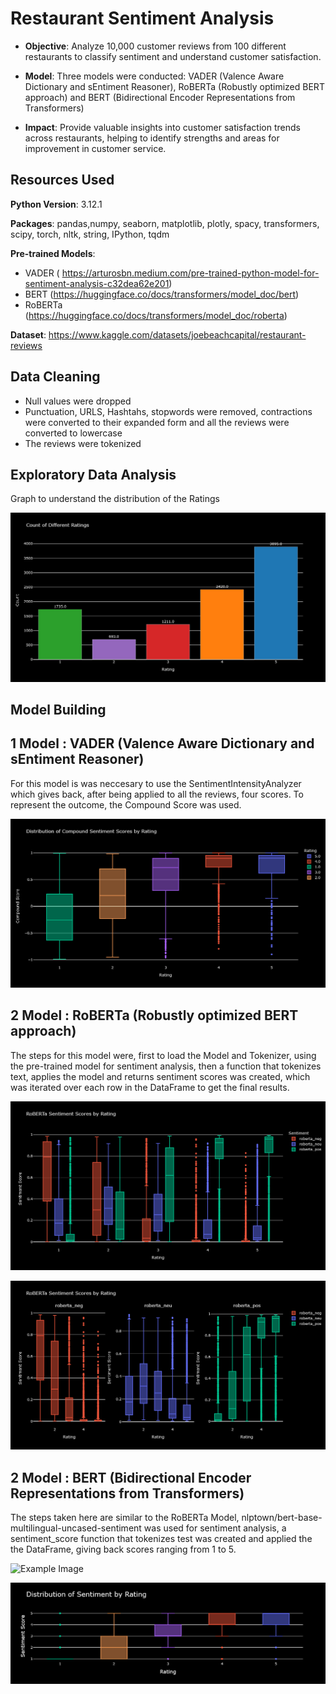 # Restaurant Sentiment Analysis

- **Objective**: Analyze 10,000 customer reviews from 100 different restaurants to classify sentiment and understand customer satisfaction.

- **Model**: Three models were conducted: VADER (Valence Aware Dictionary and sEntiment Reasoner), RoBERTa (Robustly optimized BERT approach) and BERT (Bidirectional Encoder Representations from Transformers)

- **Impact**: Provide valuable insights into customer satisfaction trends across restaurants, helping to identify strengths and areas for improvement in customer service.

## Resources Used

**Python Version**: 3.12.1

**Packages**: pandas,numpy, seaborn, matplotlib, plotly, spacy, transformers, scipy, torch, nltk, string, IPython, tqdm

**Pre-trained Models**: 

- VADER ( https://arturosbn.medium.com/pre-trained-python-model-for-sentiment-analysis-c32dea62e201)
- BERT (https://huggingface.co/docs/transformers/model_doc/bert)
- RoBERTa (https://huggingface.co/docs/transformers/model_doc/roberta)

**Dataset**: https://www.kaggle.com/datasets/joebeachcapital/restaurant-reviews

## Data Cleaning

- Null values were dropped
- Punctuation, URLS, Hashtahs, stopwords were removed, contractions were converted to their expanded form and all the reviews were converted to lowercase
- The reviews were tokenized

## Exploratory Data Analysis

Graph to understand the distribution of the Ratings

![Example Image](images/d.png)

## Model Building

## 1 Model : VADER (Valence Aware Dictionary and sEntiment Reasoner)

For this model is was neccesary to use the SentimentIntensityAnalyzer which gives back, after being applied to all the reviews, four scores. To represent the outcome, the Compound Score was used.

![Example Image](images/v.png)


## 2 Model : RoBERTa (Robustly optimized BERT approach)

The steps for this model were, first to load the Model and Tokenizer, using the pre-trained model for sentiment analysis, then a function that tokenizes text, applies the model and returns sentiment scores was created, which was iterated over each row in the DataFrame to get the final results.

![Example Image](images/r1.png)

![Example Image](images/r2.png)

## 2 Model : BERT (Bidirectional Encoder Representations from Transformers)

The steps taken here are similar to the RoBERTa Model, nlptown/bert-base-multilingual-uncased-sentiment was used for sentiment analysis, a sentiment_score function that tokenizes test was created and applied the the DataFrame, giving back scores ranging from 1 to 5.

![Example Image](images/b1.png)

![Example Image](images/b2.png)

